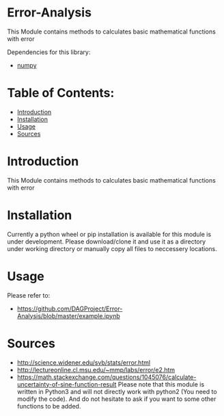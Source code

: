 # Error-Analysis
This Module contains methods to calculates basic mathematical functions with error

Dependencies for this library:
* [numpy](http://numpy.org)

# Table of Contents:
* [Introduction](#introduction)
* [Installation](#installation)
* [Usage](#usage)
* [Sources](#sources)

# Introduction <a class="anchor" id="introduction"></a>
This Module contains methods to calculates basic mathematical functions with error

# Installation <a class="anchor" id="installation"></a>
Currently a python wheel or pip installation is available for this module is under development. Please download/clone it and use it as a directory under working directory or manually copy all files to neccessery locations.

# Usage <a class="anchor" id="usage"></a>
Please refer to:
* https://github.com/DAGProject/Error-Analysis/blob/master/example.ipynb

# Sources <a class="anchor" id="sources"></a>
* http://science.widener.edu/svb/stats/error.html
* http://lectureonline.cl.msu.edu/~mmp/labs/error/e2.htm
* https://math.stackexchange.com/questions/1045076/calculate-uncertainty-of-sine-function-result
Please note that this module is written in Python3 and will not directly work with python2 (You need to modify the code).
And do not hesitate to ask if you want to some other functions to be added.
